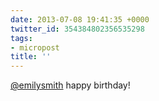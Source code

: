 ```yaml
---
date: 2013-07-08 19:41:35 +0000
twitter_id: 354384802356535298
tags:
- micropost
title: ''
---
```


[@emilysmith](https://twitter.com/emilysmith) happy birthday!
